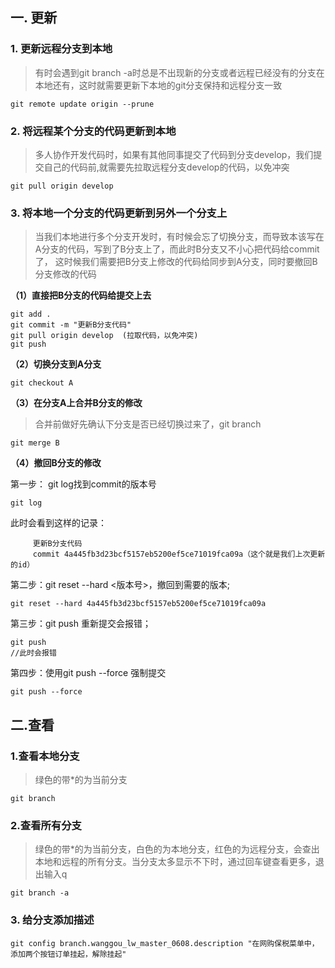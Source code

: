 ## 一. 更新

### 1. 更新远程分支到本地
> 有时会遇到git branch -a时总是不出现新的分支或者远程已经没有的分支在本地还有，这时就需要更新下本地的git分支保持和远程分支一致
```
git remote update origin --prune
```

### 2. 将远程某个分支的代码更新到本地
> 多人协作开发代码时，如果有其他同事提交了代码到分支develop，我们提交自己的代码前,就需要先拉取远程分支develop的代码，以免冲突
```
git pull origin develop
```

### 3. 将本地一个分支的代码更新到另外一个分支上
> 当我们本地进行多个分支开发时，有时候会忘了切换分支，而导致本该写在A分支的代码，写到了B分支上了，而此时B分支又不小心把代码给commit了，
这时候我们需要把B分支上修改的代码给同步到A分支，同时要撤回B分支修改的代码       

**（1）直接把B分支的代码给提交上去**
```
git add .
git commit -m "更新B分支代码"
git pull origin develop  (拉取代码，以免冲突)
git push
```
**（2）切换分支到A分支**
```
git checkout A 
```
**（3）在分支A上合并B分支的修改**
> 合并前做好先确认下分支是否已经切换过来了，git branch
```
git merge B
```
**（4）撤回B分支的修改**    

第一步： git log找到commit的版本号
```
git log
```
此时会看到这样的记录：
```
     更新B分支代码
     commit 4a445fb3d23bcf5157eb5200ef5ce71019fca09a（这个就是我们上次更新的id）
```
第二步：git reset --hard <版本号>，撤回到需要的版本;
```
git reset --hard 4a445fb3d23bcf5157eb5200ef5ce71019fca09a
```
第三步：git push 重新提交会报错；
```
git push
//此时会报错
```
第四步：使用git push --force 强制提交
```
git push --force
```

## 二.查看
### 1.查看本地分支
> 绿色的带*的为当前分支
```
git branch
```
### 2.查看所有分支
> 绿色的带*的为当前分支，白色的为本地分支，红色的为远程分支，会查出本地和远程的所有分支。当分支太多显示不下时，通过回车键查看更多，退出输入q
```
git branch -a
```

### 3. 给分支添加描述
```
git config branch.wanggou_lw_master_0608.description "在网购保税菜单中，添加两个按钮订单挂起，解除挂起"
```






